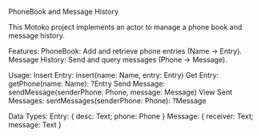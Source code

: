 PhoneBook and Message History

This Motoko project implements an actor to manage a phone book and message history.

Features: PhoneBook: Add and retrieve phone entries (Name -> Entry). Message History: Send and query messages (Phone -> Message).

Usage: Insert Entry: insert(name: Name, entry: Entry) Get Entry: getPhone(name: Name): ?Entry Send Message: sendMessage(senderPhone: Phone, message: Message) View Sent Messages: sentMessages(senderPhone: Phone): ?Message

Data Types: Entry: { desc: Text; phone: Phone } Message: { receiver: Text; message: Text }
